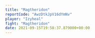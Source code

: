```yaml
---
title: "Magtheridon"
reportCode: "AwzDtkJpV16dYmNv"
player: "Izyheal"
fight: "Magtheridon"
date: 2021-09-15T19:58:37.879000+00:00
---
```

